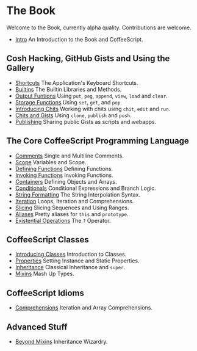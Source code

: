 # The Book

Welcome to the Book, currently alpha quality. Contributions are welcome.

- [Intro](/docs/book/intro.md) An Introduction to the Book and CoffeeScript.

## Cosh Hacking, GitHub Gists and Using the Gallery

- [Shortcuts](/docs/book/shortcuts.md) The Application's Keyboard Shortcuts.
- [Builtins](/docs/book/builtins.md) The Builtin Libraries and Methods.
- [Output Funtions](/docs/book/cosh_output.md) Using `put`, `peg`, `append`, `view`, `load` and `clear`.
- [Storage Functions](/docs/book/cosh_storage.md) Using `set`, `get`, and `pop`.
- [Introducing Chits](/docs/book/cosh_chits.md) Working with chits using `chit`, `edit` and `run`.
- [Chits and Gists](/docs/book/cosh_gists.md) Using `clone`, `publish` and `push`.
- [Publishing](/docs/book/cosh_publishing.md) Sharing public Gists as scripts and webapps.

## The Core CoffeeScript Programming Language

- [Comments](/docs/book/comments.md) Single and Multiline Comments.
- [Scope](/docs/book/scope.md) Variables and Scope.
- [Defining Functions](/docs/book/defining_functions.md) Defining Functions.
- [Invoking Functions](/docs/book/invoking_functions.md) Invoking Functions.
- [Containers](/docs/book/containers.md) Defining Objects and Arrays.
- [Conditionals](/docs/book/conditionals.md) Conditional Expressions and Branch Logic.
- [String Formatting](/docs/book/string_formatting.md) The String Interpolation Syntax.
- [Iteration](/docs/book/iteration.md) Loops, Iteration and Comprehensions.
- [Slicing](/docs/book/slicing.md) Slicing Sequences and Using Ranges.
- [Aliases](/docs/book/aliases.md) Pretty aliases for `this` and `prototype`.
- [Existential Operations](/docs/book/existential.md) The `?` Operator.

## CoffeeScript Classes

- [Introducing Classes](/docs/book/class_intro.md) Introduction to Classes.
- [Properties](/docs/book/properties.md) Setting Instance and Static Properties.
- [Inheritance](/docs/book/inheritance.md) Classical Inheritance and `super`.
- [Mixins](/docs/book/mixins.md) Mash Up Types.

## CoffeeScript Idioms

- [Comprehensions](/docs/book/comprehensions.md) Iteration and Array Comprehensions.

## Advanced Stuff

- [Beyond Mixins](/docs/book/beyond_mixins.md) Inheritance Wizardry.

[1]: https://help.github.com/categories/63/articles "GitHub Help: Collaborating"
